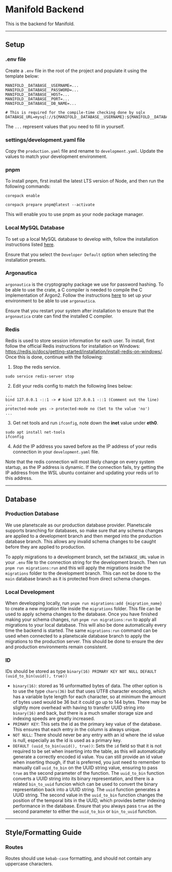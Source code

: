# Manifold Backend

This is the backend for Manifold.

---

## Setup

### .env file

Create a `.env` file in the root of the project and populate it using the template below:

```
MANIFOLD__DATABASE__USERNAME=...
MANIFOLD__DATABASE__PASSWORD=...
MANIFOLD__DATABASE__HOST=...
MANIFOLD__DATABASE__PORT=...
MANIFOLD__DATABASE__DB_NAME=...

# This is required for the compile-time checking done by sqlx
DATABASE_URL=mysql://${MANIFOLD__DATABASE__USERNAME}:${MANIFOLD__DATABASE__PASSWORD}@${MANIFOLD__DATABASE__HOST}:${MANIFOLD__DATABASE__PORT}/${MANIFOLD__DATABASE__DB_NAME}
```

The `...` represent values that you need to fill in yourself.

### settings/development.yaml file

Copy the `production.yaml` file and rename to `development.yaml`. Update the values to match your development environment.

### pnpm

To install pnpm, first install the latest LTS version of Node, and then run the following commands:

`corepack enable`

`corepack prepare pnpm@latest --activate`

This will enable you to use pnpm as your node package manager.

### Local MySQL Database

To set up a local MySQL database to develop with, follow the installation instructions listed [here](https://dev.mysql.com/doc/mysql-installation-excerpt/8.0/en/).

Ensure that you select the `Developer Default` option when selecting the installation presets.

### Argonautica

`argonautica` is the cryptography package we use for password hashing. To be able to use the crate, a C compiler is needed
to compile the C implementation of Argon2. Follow the instructions
[here](https://docs.rs/argonautica/latest/argonautica/#installation) to set up your environment to be able to use
`argonautica`.

Ensure that you restart your system after installation to ensure that the `argonautica` crate can find the installed C
compiler.

### Redis

Redis is used to store session information for each user. To install, first follow the official Redis instructions for
installation on Windows: https://redis.io/docs/getting-started/installation/install-redis-on-windows/. Once this is
done, continue with the following:

1. Stop the redis service.

```
sudo service redis-server stop
```

2. Edit your redis config to match the following lines below:

```
...
bind 127.0.0.1 -::1 -> # bind 127.0.0.1 -::1 (Comment out the line)
...
protected-mode yes -> protected-mode no (Set to the value 'no')
...
```

3. Get net tools and run `ifconfig`, note down the **inet** value under **eth0**.

```
sudo apt install net-tools
ifconfig
```

4. Add the IP address you saved before as the IP address of your redis connection in your `development.yaml` file.

Note that the redis connection will most likely change on every system startup, as the IP address is dynamic. If the
connection fails, try getting the IP address from the WSL ubuntu container and updating your redis url to this address.

---

## Database

### Production Database

We use planetscale as our production database provider. Planetscale supports branching for databases, so make sure that
any schema changes are applied to a development branch and then merged into the production database branch. This allows
any invalid schema changes to be caught before they are applied to production.

To apply migrations to a development branch, set the `DATABASE_URL` value in your `.env` file to the connection string
for the development branch. Then run `pnpm run migrations:run` and this will apply the migrations inside the
`migrations` folder to the development branch. This can not be done to the `main` database branch as it is protected
from direct schema changes.

### Local Development

When developping locally, run `pnpm run migrations:add {migration_name}` to create a new migration file inside the
`migrations` folder. This file can be used to apply schema changes to the database. Once you have finished making your
schema changes, run `pnpm run migrations:run` to apply all migrations to your local database. This will also be done
automatically every time the backend is started. The same `migrations:run` command can be used when connected to a
planetscale database branch to apply the migrations to the production server. This should be done to ensure the dev and
production environments remain consistent.

### ID

IDs should be stored as type `binary(16) PRIMARY KEY NOT NULL DEFAULT (uuid_to_bin(uuid(), true))`

- `binary(16)`: stored as 16 unformatted bytes of data. The other option is to use the type `chars(36)` but that uses
  UTF8 character encoding, which has a variable byte length for each character, so at minimum the amount of bytes used
  would be 36 but it could go up to 144 bytes. There may be slightly more overhead with having to transfer UUID string
  into `binary(16)` and back, but there is a much smaller storage size and indexing speeds are greatly increased.
- `PRIMARY KEY`: This sets the id as the primary key value of the database. This ensures that each entry in the column
  is always unique.
- `NOT NULL`: There should never be any entry with an id where the id value is null, especially as the id is used as a
  primary key.
- `DEFAULT (uuid_to_bin(uuid(), true))`: Sets the `id` field so that it is not required to be set when inserting into the
  table, as this will automatically generate a correctly encoded id value. You can still provide an id
  value when inserting though, if that is preferred, you just need to remember to manually call `uuid_to_bin` on the
  UUID string value, ensuring to pass `true` as the second parameter of the function. The `uuid_to_bin` function
  converts a UUID string into its binary representation, and there is a related `bin_to_uuid` funcion which can be used
  to convert the binary representation back into a UUID string. The `uuid` function generates a UUID string. The second
  value in the `uuid_to_bin` function changes the position of the temporal bits in the UUID, which provides better
  indexing performance in the database. Ensure that you always pass `true` as the second parameter to either the
  `uuid_to_bin` or `bin_to_uuid` function.

---

## Style/Formatting Guide

### Routes

Routes should use `kebab-case` formatting, and should not contain any uppercase characters.
